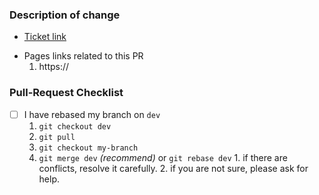 <!--
  😀 Wonderful!  Thank you for opening a pull request.

  Please fill in the information below to expedite the review
  and (hopefully) merge of your change.
-->

### Description of change

<!--
  Please provide the following information
-->

- [Ticket link](https://zucity.atlassian.net/browse/DEV-${ID})
<!-- if there is no ticket, please provide a brief description of the change -->
- Pages links related to this PR
  1. https://

### Pull-Request Checklist

<!--
  Please make sure to review and check all of the following.
-->

- [ ] I have rebased my branch on `dev`
  1. `git checkout dev`
  2. `git pull`
  3. `git checkout my-branch`
  4. `git merge dev` _(recommend)_ or `git rebase dev` 1. if there are conflicts, resolve it carefully. 2. if you are not sure, please ask for help.
  <!--
    🎉 Thank you for contributing!
  -->
